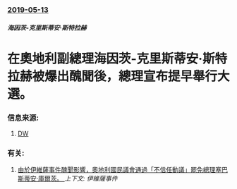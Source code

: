 ### [2019-05-13](/news/2019/05/13/index.md)

##### 海因茨-克里斯蒂安·斯特拉赫
# 在奧地利副總理海因茨-克里斯蒂安·斯特拉赫被爆出醜聞後，總理宣布提早舉行大選。 




### 信息来源:

1. [DW](https://p.dw.com/p/3Ik0O)

### 有关:

1. [由於伊維薩事件醜聞影響，奧地利國民議會通過「不信任動議」罷免總理塞巴斯蒂安·庫爾茨。 ](/news/2019/05/25/由於伊維薩事件醜聞影響-奧地利國民議會通過-不信任動議-罷免總理塞巴斯蒂安-庫爾茨.md) _上下文: 伊維薩事件_
